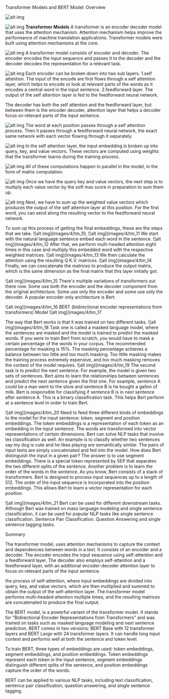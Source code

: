 Transformer Models and BERT Model: Overview

![alt img](images/4/tm_1.PNG)

![alt img](images/4/tm_3.PNG)
<B>Transformer Models</B>
	A transformer is an encoder decoder model that uses the attention mechanism. 
	Attention mechanism helps improve the performance of machine translation applications. Transformer models were built using attention mechanisms at the core. 

![alt img](images/4/tm_2.PNG)
A transformer model consists of encoder and decoder.
The encoder encodes the input sequence and passes it to the decoder and the decoder decodes the representation for a relevant task. 

![alt img](images/4/tm_4.PNG)
Each encoder can be broken down into two sub layers. 
	1.self attention. The input of the encode are first flows through a self attention layer, which helps to encode or look at relevant parts of the words as it encodes a central word in the input sentence. 
	2.feedforward layer. The output of the self attention layer is fed to the feedforward neural network. 

The decoder has both the self attention and the feedforward layer, but between them is the encoder decoder, attention layer that helps a decoder focus on relevant parts of the input sentence. 
	
![alt img](images/4/tm_5.PNG)
The word at each position passes through a self attention process. Then it passes through a feedforward neural network, the exact same network with each vector flowing through it separately. 

![alt img](images/4/tm_6.PNG)
In the self attention layer, the input embedding is broken up into query, key, and value vectors.
These vectors are computed using weights that the transformer learns during the training process. 

![alt img](images/4/tm_7.PNG)
All of these computations happen in parallel in the model, in the form of matrix computation.

![alt img](images/4/tm_8.PNG)
Once we have the query key and value vectors, the next step is to multiply each value vector by the soft max score in preparation to sum them up.

![alt img](images/4/tm_9.PNG)
Next, we have to sum up the weighted value vectors which produces the output of the self attention layer at this position. For the first word, you can send along the resulting vector to the feedforward neural network. 

To sum up this process of getting the final embeddings, these are the steps that we take. 
	![alt img](images/4/tm_10, ![alt img](images/4/tm_11
	We start with the natural language sentence embed each word in the sentence. 
	![alt img](images/4/tm_12
	After that, we perform multi-headed attention eight times in this case and multiply this embedded word with the respective weighted matrices. 
	![alt img](images/4/tm_13
	We then calculate the attention using the resulting Q K.V. matrices. 
	![alt img](images/4/tm_14
	Finally, we can concatenate the matrices to produce the output matrix, which is the same dimension as the final matrix that this layer initially got. 

![alt img](images/4/tm_15
There's multiple variations of transformers out there now. 
	Some use both the encoder and the decoder component from the original architecture.
	Some use only the encoder and some use only the decoder. 
	A popular encoder only architecture is Bert.

![alt img](images/4/tm_16
BERT (bidirectional encoder representations from transformers) Model 
![alt img](images/4/tm_17

The way that Bert works is that it was trained on two different tasks. 
	![alt img](images/4/tm_18
	Task one is called a masked language model, where the sentences are masked and the model is trained to predict the masked words.
		If you were to train Bert from scratch, you would have to mask a certain percentage of the words in your corpus. The recommended percentage for masking is 15%. 
		The masking percentage achieves a balance between too little and too much masking. 
		Too little masking makes the training process extremely expensive, and 
		too much masking removes the context of the model requires. 
	![alt img](images/4/tm_19
	The second task is to predict the next sentence.
		For example, the model is given two sets of sentences. Bert aims to learn the relationships between sentences and predict the next sentence given the first one. 
		For example, sentence A could be a man went to the store and sentence B is he bought a gallon of milk. 
		Bert is responsible for classifying if sentence B is in next sentence after sentence A. This is a binary classification task.
		This helps Bert perform at a sentence level in order to train Bert. 

![alt img](images/4/tm_20
Need to feed three different kinds of embeddings to the model for the input sentence: token, segment and position embeddings. 
	The token embeddings is a representation of each token as an embedding in the input sentence.
		The words are transformed into vector representations of certain dimensions.
		Bert can solve NLP tasks that involve tex classification as well. 
			An example is to classify whether two sentences say my dog is cute and he likes playing are semantically similar.
			The pairs of input texts are simply concatenated and fed into the model. 
	How does Bert distinguish the input in a given pair? The answer is to use segment embeddings.
		There is a special token represented by SEP that separates the two different splits of the sentence. 
	Another problem is to learn the order of the words in the sentence.
		As you know, Bert consists of a stack of transformers. Bert is designed to process input sequences up to a length of 512. 
		The order of the input sequence is incorporated into the position embeddings.
		This allows Bert to learn a vector representation for each position. 

![alt img](images/4/tm_21
Bert can be used for different downstream tasks. Although Bert was trained on mass language modeling and single sentence classification, it can be used for popular NLP tasks like single sentence classification. Sentence Pair Classification. Question Answering and single sentence tagging tasks. 


Summary

The transformer model, uses attention mechanisms to capture the context and dependencies between words in a text. It consists of an encoder and a decoder. The encoder encodes the input sequence using self-attention and a feedforward layer. The decoder also employs self-attention and a feedforward layer, with an additional encoder-decoder attention layer to focus on relevant parts of the input sentence.

the process of self-attention, where input embeddings are divided into query, key, and value vectors, which are then multiplied and summed to obtain the output of the self-attention layer. The transformer model performs multi-headed attention multiple times, and the resulting matrices are concatenated to produce the final output.

The BERT model, is a powerful variant of the transformer model. It stands for "Bidirectional Encoder Representations from Transformers" and was trained on tasks such as masked language modeling and next sentence prediction. BERT comes in two versions: BERT Base with 12 transformer layers and BERT Large with 24 transformer layers. It can handle long input context and performs well at both the sentence and token level.

To train BERT, three types of embeddings are used: token embeddings, segment embeddings, and position embeddings. Token embeddings represent each token in the input sentence, segment embeddings distinguish different splits of the sentence, and position embeddings capture the order of the words.

BERT can be applied to various NLP tasks, including text classification, sentence pair classification, question answering, and single sentence tagging.
